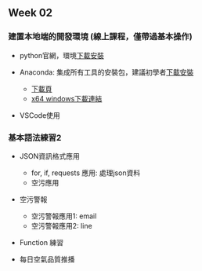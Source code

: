 
## Week 02

### 建置本地端的開發環境 (線上課程，僅帶過基本操作)

- python官網，環境[下載安裝](https://www.python.org/)

- Anaconda: 集成所有工具的安裝包，建議初學者[下載安裝](https://www.anaconda.com/)
    - [下載頁](https://www.anaconda.com/products/individual#Downloads)
    - [x64 windows下載連結](https://repo.anaconda.com/archive/Anaconda3-2020.02-Windows-x86_64.exe)

- VSCode使用

### 基本語法練習2

- JSON資訊格式應用
    - for, if, requests 應用: 處理json資料
    - 空污應用

- 空污警報
    - 空污警報應用1: email
    - 空污警報應用2: line

- Function 練習

- 每日空氣品質推播